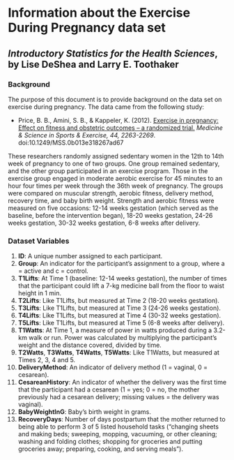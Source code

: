 Information about the Exercise During Pregnancy data set
================
## *Introductory Statistics for the Health Sciences*, by Lise DeShea and Larry E. Toothaker

### Background
The purpose of this document is to provide background on the data set on exercise during pregnancy.  The data came from the following study:
 * Price, B. B., Amini, S. B., & Kappeler, K. (2012).  [Exercise in pregnancy:  Effect on fitness and obstetric outcomes – a randomized trial.](http://www.ncbi.nlm.nih.gov/pubmed/22843114)  *Medicine & Science in Sports & Exercise, 44, 2263-2269*.  doi:10.1249/MSS.0b013e318267ad67

These researchers randomly assigned sedentary women in the 12th to 14th week of pregnancy to one of two groups.  One group remained sedentary, and the other group participated in an exercise program.  Those in the exercise group engaged in moderate aerobic exercise for 45 minutes to an hour four times per week through the 36th week of pregnancy.  The groups were compared on muscular strength, aerobic fitness, delivery method, recovery time, and baby birth weight.  Strength and aerobic fitness were measured on five occasions:  12-14 weeks gestation (which served as the baseline, before the intervention began), 18-20 weeks gestation, 24-26 weeks gestation, 30-32 weeks gestation, 6-8 weeks after delivery.

### Dataset Variables
 1. **ID**: A unique number assigned to each participant.
 2. **Group**:  An indicator for the participant’s assignment to a group, where a = active and c = control.
 3. **T1Lifts**:  At Time 1 (baseline:  12-14 weeks gestation), the number of times that the participant could lift a 7-kg medicine ball from the floor to waist height in 1 min.
 4. **T2Lifts**:  Like T1Lifts, but measured at Time 2 (18-20 weeks gestation).
 5. **T3Lifts**:  Like T1Lifts, but measured at Time 3 (24-26 weeks gestation).
 6. **T4Lifts**:  Like T1Lifts, but measured at Time 4 (30-32 weeks gestation).
 7. **T5Lifts**:  Like T1Lifts, but measured at Time 5 (6-8 weeks after delivery).
 8. **T1Watts**:  At Time 1, a measure of power in watts produced during a 3.2-km walk or run.  Power was calculated by multiplying the participant’s weight and the distance covered, divided by time.  
 9. **T2Watts**, **T3Watts**, **T4Watts**, **T5Watts**:  Like T1Watts, but measured at Times 2, 3, 4 and 5.
 10. **DeliveryMethod**:  An indicator of delivery method (1 = vaginal, 0 = cesarean).
 11. **CesareanHistory**:  An indicator of whether the delivery was the first time that the participant had a cesarean (1 = yes; 0 = no, the mother previously had a cesarean delivery; missing values = the delivery was vaginal).
 12. **BabyWeightInG**:  Baby’s birth weight in grams.
 13. **RecoveryDays**:  Number of days postpartum that the mother returned to being able to perform 3 of 5 listed household tasks (“changing sheets and making beds; sweeping, mopping, vacuuming, or other cleaning; washing and folding clothes; shopping for groceries and putting groceries away; preparing, cooking, and serving meals”).

